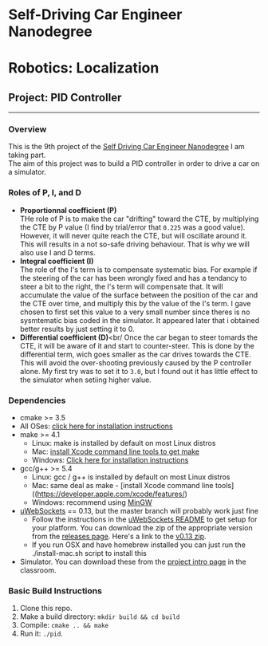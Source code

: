 # Self-Driving Car Engineer Nanodegree
# Robotics: Localization
## Project: PID Controller

---

### Overview
This is the 9th project of the [Self Driving Car Engineer Nanodegree](https://www.udacity.com/course/self-driving-car-engineer-nanodegree--nd013) I am taking part. <br>
The aim of this project was to build a PID controller in order to drive a car on a simulator. 


### Roles of P, I, and D
- <b>Proportionnal coefficient (P)</b><br/>
THe role of P is to make the car "drifting" toward the CTE, by multiplying the CTE by P value (I find by trial/error that `0.225` was a good value). However, it will never quite reach the CTE, but will oscillate around it. This will results in a not so-safe driving behaviour. That is why we will also use I and D terms.
- <b>Integral coefficient (I)</b><br/>
The role of the I's term is to compensate systematic bias. For example if the steering of the car has been wrongly fixed and has a tendancy to steer a bit to the right, the I's term will compensate that. It will accumulate the value of the surface between the position of the car and the CTE over time, and multiply this by the value of the I's term. I gave chosen to first set this value to a very small number since theres is no sysmtematic bias coded in the simulator. It appeared later that i obtained better results by just setting it to 0. 
- <b>Differential coefficient (D)</b><br/
Once the car began to steer tomards the CTE, it will be aware of it and start to counter-steer. This is done by the differential term, wich goes smaller as the car drives towards the CTE. This will avoid the over-shooting previously caused by the P controller alone. My first try was to set it to `3.0`, but I found out it has little effect to the simulator when setiing higher value. 

### Dependencies

* cmake >= 3.5
 * All OSes: [click here for installation instructions](https://cmake.org/install/)
* make >= 4.1
  * Linux: make is installed by default on most Linux distros
  * Mac: [install Xcode command line tools to get make](https://developer.apple.com/xcode/features/)
  * Windows: [Click here for installation instructions](http://gnuwin32.sourceforge.net/packages/make.htm)
* gcc/g++ >= 5.4
  * Linux: gcc / g++ is installed by default on most Linux distros
  * Mac: same deal as make - [install Xcode command line tools]((https://developer.apple.com/xcode/features/)
  * Windows: recommend using [MinGW](http://www.mingw.org/)
* [uWebSockets](https://github.com/uWebSockets/uWebSockets) == 0.13, but the master branch will probably work just fine
  * Follow the instructions in the [uWebSockets README](https://github.com/uWebSockets/uWebSockets/blob/master/README.md) to get setup for your platform. You can download the zip of the appropriate version from the [releases page](https://github.com/uWebSockets/uWebSockets/releases). Here's a link to the [v0.13 zip](https://github.com/uWebSockets/uWebSockets/archive/v0.13.0.zip).
  * If you run OSX and have homebrew installed you can just run the ./install-mac.sh script to install this
* Simulator. You can download these from the [project intro page](https://github.com/udacity/CarND-PID-Control-Project/releases) in the classroom.

### Basic Build Instructions

1. Clone this repo.
2. Make a build directory: `mkdir build && cd build`
3. Compile: `cmake .. && make`
4. Run it: `./pid`. 
